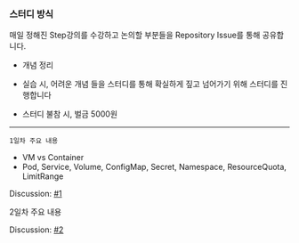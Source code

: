 ### 스터디 방식

매일 정해진 Step강의를 수강하고 논의할 부분들을 Repository Issue를 통해 공유합니다.

- 개념 정리
- 실습 시, 어려운 개념
  들을 스터디를 통해 확실하게 짚고 넘어가기 위해 스터디를 진행합니다

- 스터디 불참 시, 벌금 5000원

---

`1일차 주요 내용`

- VM vs Container
- Pod, Service, Volume, ConfigMap, Secret, Namespace, ResourceQuota, LimitRange

Discussion: [#1](https://github.com/YongsHub/-Kubernetes-Study/issues/1)


2일차 주요 내용


Discussion: [#2](https://github.com/YongsHub/-Kubernetes-Study/issues/2)

